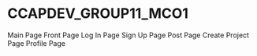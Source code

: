 # CCAPDEV_GROUP11_MCO1

Main Page
Front Page
Log In Page
Sign Up Page
Post Page
Create Project Page
Profile Page
